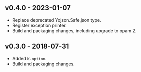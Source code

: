 ## v0.4.0 - 2023-01-07

  - Replace deprecated Yojson.Safe.json type.
  - Register exception printer.
  - Build and packaging changes, including upgrade to opam 2.

## v0.3.0 - 2018-07-31

  - Added `K.option`.
  - Build and packaging changes.
